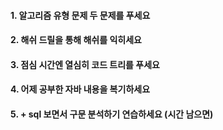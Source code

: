 

#### 1. 알고리즘 유형 문제 두 문제를 푸세요
#### 2. 해쉬 드릴을 통해 해쉬를 익히세요
#### 3. 점심 시간엔 열심히 코드 트리를 푸세요
#### 4. 어제 공부한 자바 내용을 복기하세요
#### 5. + sql 보면서 구문 분석하기 연습하세요 (시간 남으면)
